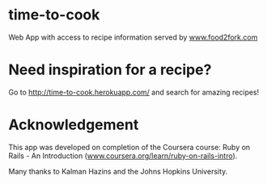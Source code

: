 # time-to-cook
Web App with access to recipe information served by www.food2fork.com

# Need inspiration for a recipe?
Go to http://time-to-cook.herokuapp.com/ and search for amazing recipes!

# Acknowledgement 
This app was developed on completion of the Coursera course: Ruby on Rails - An Introduction (www.coursera.org/learn/ruby-on-rails-intro).

Many thanks to Kalman Hazins and the Johns Hopkins University.
